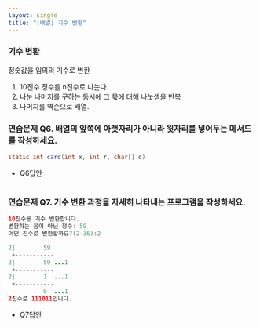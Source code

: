 ```yaml
---
layout: single
title: "[배열] 기수 변환"
---
```


### 기수 변환

정숫값을 임의의 기수로 변환

1. 10진수 정수를 n진수로 나눈다.
2. 나눈 나머지를 구하는 동시에 그 몫에 대해 나눗셈을 반복
3. 나머지를 역순으로 배열.

### 연습문제 Q6. 배열의 앞쪽에 아랫자리가 아니라 윗자리를 넣어두는 메서드를 작성하세요.

```java
static int card(int x, int r, char[] d)
```

- Q6답안
    
    ```java
    
    ```
    

### 연습문제 Q7. 기수 변환 과정을 자세히 나타내는 프로그램을 작성하세요.

```java
10진수를 기수 변환합니다.
변환하는 음이 아닌 정수: 59
어떤 진수로 변환할까요?(2-36):2

2|        59
 +-----------
2|        59 ...1
 +-----------
2|        1  ...1
 +-----------
          0  ...1
2진수로 111011입니다.
```

- Q7답안
    
    ```java
    
    ```